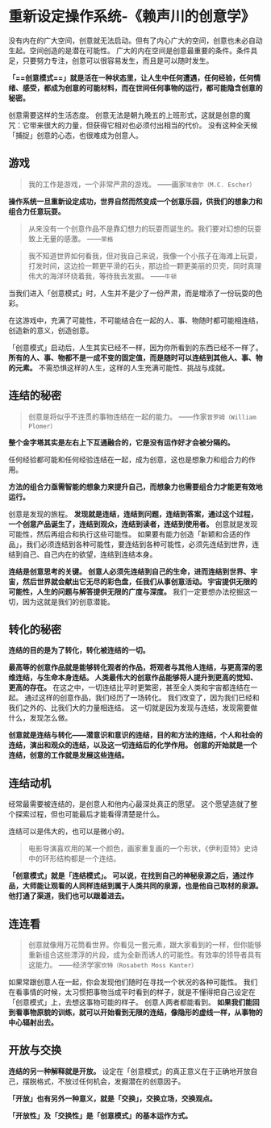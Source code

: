 # 重新设定操作系统-《赖声川的创意学》

没有内在的广大空间，创意就无法启动。但有了内心广大的空间，创意也未必自动生起。空间创造的是潜在可能性。
广大的内在空间是创意最重要的条件。条件具足，只要努力专注，创意可以很容易发生，而且是可以随时发生。

**「==创意模式==」就是活在一种状态里，让人生中任何遭遇，任何经验，任何情绪、感受，都成为创意的可能材料，而在世间任何事物的运行，都可能隐含创意的秘密。**

创意需要这样的生活态度。
创意无法是朝九晚五的上班形式，这就是创意的魔咒：它带来很大的力量，但获得它相对也必须付出相当的代价。
没有这种全天候「捕捉」创意的心态，也很难成为创意人。


## 游戏

> 我的工作是游戏，一个非常严肃的游戏。
> ——画家`埃舍尔（M.C. Escher）`

**操作系统一旦重新设定成功，世界自然而然变成一个创意乐园，供我们的想象力和组合力任意玩耍。**

> 从来没有一个创意作品不是靠幻想力的玩耍而诞生的。我们要对幻想的玩耍致上无量的感激。
> ——`荣格`

> 我不知道世界如何看我，但对我自己来说，我像一个小孩子在海滩上玩耍，打发时间，这边捡一颗更平滑的石头，那边捡一颗更美丽的贝壳，同时真理伟大的海洋环绕着我，等待我去发掘。
> ——`牛顿`

当我们进入「创意模式」时，人生并不是少了一份严肃，而是增添了一份玩耍的色彩。

在这游戏中，充满了可能性，不可能结合在一起的人、事、物随时都可能相连结，创造新的意义，创造创意。

「创意模式」启动后，人生其实已经不一样，因为你所看到的东西已经不一样了。
**所有的人、事、物都不是一成不变的固定值，而是随时可以连结到其他人、事、物的元素。**
不需恐惧这样的人生，这样的人生充满可能性、挑战与成就。

## 连结的秘密

> 创意是将似乎不连贯的事物连结在一起的能力。
> ——作家`普罗姆（William Plomer）`

**整个金字塔其实是左右上下互通融合的，它是没有运作好才会被分隔的。**

任何经验都可能和任何经验连结在一起，成为创意，这也是想象力和组合力的作用。

**方法的组合力亟需智能的想象力来提升自己，而想象力也需要组合力才能更有效地运行。**

创意是发现的旅程。
**发现就是连结，连结到问题，连结到答案，通过这个过程，一个创意产品诞生了，连结到观众，连结到读者，连结到使用者。**
创意就是发现可能性，然后再组合和执行这些可能性。
如果要有能力创造「新颖和合适的作品」，我们必须连结到各种可能性，要连结到各种可能性，必须先连结到世界，连结到自己、自己内在的欲望，连结到连结本身。

**连结是创意思考的关键。**
**创意人必须先连结到自己的生命，进而连结到世界、宇宙，然后世界就会献出它无尽的彩色盘，任我们从事创意活动。
宇宙提供无限的可能性，人生的问题与解答提供无限的广度与深度。**
我们一定要想办法挖掘这一切，因为这就是我们的创意潜能。

## 转化的秘密

**连结的目的是为了转化，转化被连结的一切。**

**最高等的创意作品就是能够转化观者的作品，将观者与其他人连结，与更高深的思维连结，与生命本身连结。
人类最伟大的创意作品能够将人提升到更高的觉知、更高的存在。**
在这之中，一切连结比平时更繁密，甚至全人类和宇宙都连结在一起。
通过这样的创意作品，我们经历了一场转化。
我们改变了，因为我们已经和我们之外的、比我们大的力量相连结。
这一切就是因为发现与连结，发现需要做什么，发现怎么做。

**创意就是连结与转化——潜意识和意识的连结，目的和方法的连结，个人和社会的连结，演出和观众的连结，以及这一切连结后的化学作用。
创意的开始就是一个连结，创意的工作就是发展这些连结。**

## 连结动机

经常最需要被连结的，是创意人和他内心最深处真正的愿望。
这个愿望造就了整个探索过程，但也可能最后才能看得清楚是什么。

连结可以是伟大的，也可以是微小的。
> 电影导演喜欢用的某一个颜色，画家重复画的一个形状，《伊利亚特》史诗中的环形结构都是一个连结。

**「创意模式」就是「连结模式」。
可以说，在找到自己的神秘泉源之后，通过作品，大师能让观看的人同样连结到属于人类共同的泉源，也是他自己取材的泉源。他打通了渠道，我们也可以跟着进去。**

## 连连看

> 创意就像用万花筒看世界。你看见一套元素，跟大家看到的一样，但你能够重新组合这些漂浮的片段，成为全新而诱人的可能性。有效率的领导者具有这能力。
> ——经济学家`坎特（Rosabeth Moss Kanter）`

如果常跟创意人在一起，你会发现他们随时在寻找一个状况的各种可能性。
我们在看事情的时候，太习惯把事物当成平时看到的样子，就是不懂得把自己设定在「创意模式」上，去想这事物可能的样子。
创意人两者都能看到。
**如果我们能回到看事物原貌的训练，就可以开始看到无限的连结，像隐形的虚线一样，从事物的中心辐射出去。**

## 开放与交换

**连结的另一种解释就是开放。**
设定在「创意模式」的真正意义在于正确地开放自己，摆脱格式，不放过任何机会，发掘潜在的创意因子。

**「开放」也有另外一种意义，就是「交换」，交换立场，交换观点。**

**「开放性」及「交换性」是「创意模式」的基本运作方式。**

